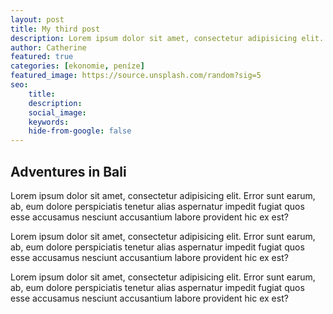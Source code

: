 ```yaml
---
layout: post
title: My third post 
description: Lorem ipsum dolor sit amet, consectetur adipisicing elit. Error sunt earum, ab, eum dolore perspiciatis tenetur alias aspernatur
author: Catherine
featured: true
categories: [ekonomie, peníze]
featured_image: https://source.unsplash.com/random?sig=5
seo: 
    title: 
    description: 
    social_image: 
    keywords: 
    hide-from-google: false
---
```


## Adventures in Bali 

Lorem ipsum dolor sit amet, consectetur adipisicing elit. Error sunt earum, ab, eum dolore perspiciatis tenetur alias aspernatur impedit fugiat quos esse accusamus nesciunt accusantium labore provident hic ex est?

Lorem ipsum dolor sit amet, consectetur adipisicing elit. Error sunt earum, ab, eum dolore perspiciatis tenetur alias aspernatur impedit fugiat quos esse accusamus nesciunt accusantium labore provident hic ex est?

Lorem ipsum dolor sit amet, consectetur adipisicing elit. Error sunt earum, ab, eum dolore perspiciatis tenetur alias aspernatur impedit fugiat quos esse accusamus nesciunt accusantium labore provident hic ex est?